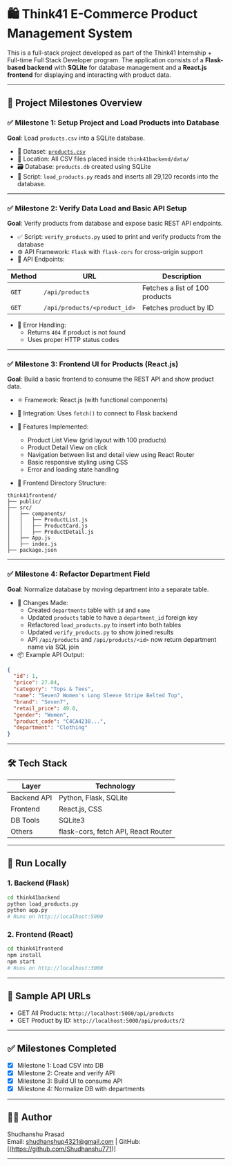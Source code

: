 
# 🛍️ Think41 E-Commerce Product Management System

This is a full-stack project developed as part of the Think41 Internship + Full-time Full Stack Developer program. The application consists of a **Flask-based backend** with **SQLite** for database management and a **React.js frontend** for displaying and interacting with product data.

---

## 🚀 Project Milestones Overview

### ✅ Milestone 1: Setup Project and Load Products into Database

**Goal**: Load `products.csv` into a SQLite database.

- 📁 Dataset: [`products.csv`](https://github.com/recruit41/ecommerce-dataset)
- 📂 Location: All CSV files placed inside `think41backend/data/`
- 🗃️ Database: `products.db` created using SQLite
- 📄 Script: `load_products.py` reads and inserts all 29,120 records into the database.

---

### ✅ Milestone 2: Verify Data Load and Basic API Setup

**Goal**: Verify products from database and expose basic REST API endpoints.

- ✅ Script: `verify_products.py` used to print and verify products from the database
- ⚙️ API Framework: `Flask` with `flask-cors` for cross-origin support
- 🔌 API Endpoints:

| Method | URL | Description |
|--------|-----|-------------|
| `GET`  | `/api/products` | Fetches a list of 100 products |
| `GET`  | `/api/products/<product_id>` | Fetches product by ID |

- 🔐 Error Handling:
  - Returns `404` if product is not found
  - Uses proper HTTP status codes

---

### ✅ Milestone 3: Frontend UI for Products (React.js)

**Goal**: Build a basic frontend to consume the REST API and show product data.

- ⚛️ Framework: React.js (with functional components)
- 🔗 Integration: Uses `fetch()` to connect to Flask backend
- 🧱 Features Implemented:
  - Product List View (grid layout with 100 products)
  - Product Detail View on click
  - Navigation between list and detail view using React Router
  - Basic responsive styling using CSS
  - Error and loading state handling

- 📂 Frontend Directory Structure:
```
think41frontend/
├── public/
├── src/
│   ├── components/
│   │   ├── ProductList.js
│   │   ├── ProductCard.js
│   │   ├── ProductDetail.js
│   ├── App.js
│   ├── index.js
├── package.json
```

---

### ✅ Milestone 4: Refactor Department Field

**Goal**: Normalize database by moving department into a separate table.

- 🧩 Changes Made:
  - Created `departments` table with `id` and `name`
  - Updated `products` table to have a `department_id` foreign key
  - Refactored `load_products.py` to insert into both tables
  - Updated `verify_products.py` to show joined results
  - API `/api/products` and `/api/products/<id>` now return department name via SQL join
- 📦 Example API Output:
```json
{
  "id": 1,
  "price": 27.04,
  "category": "Tops & Tees",
  "name": "Seven7 Women's Long Sleeve Stripe Belted Top",
  "brand": "Seven7",
  "retail_price": 49.0,
  "gender": "Women",
  "product_code": "C4CA4238...",
  "department": "Clothing"
}
```

---

## 🛠️ Tech Stack

| Layer        | Technology        |
|--------------|------------------|
| Backend API  | Python, Flask, SQLite |
| Frontend     | React.js, CSS     |
| DB Tools     | SQLite3           |
| Others       | flask-cors, fetch API, React Router |

---

## 📌 Run Locally

### 1. Backend (Flask)

```bash
cd think41backend
python load_products.py
python app.py
# Runs on http://localhost:5000
```

### 2. Frontend (React)

```bash
cd think41frontend
npm install
npm start
# Runs on http://localhost:3000
```

---

## 🔗 Sample API URLs

- GET All Products: `http://localhost:5000/api/products`
- GET Product by ID: `http://localhost:5000/api/products/2`

---

## ✅ Milestones Completed

- [x] Milestone 1: Load CSV into DB
- [x] Milestone 2: Create and verify API
- [x] Milestone 3: Build UI to consume API
- [x] Milestone 4: Normalize DB with departments

---

## 👨‍💻 Author

Shudhanshu Prasad   
Email: shudhanshup4321@gmail.com | GitHub: [(https://github.com/Shudhanshu771)]

---
